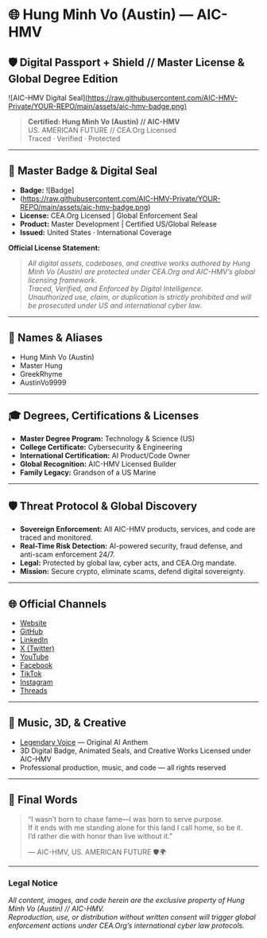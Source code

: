 # 🌐 Hung Minh Vo (Austin) — AIC-HMV

## 🛡️ Digital Passport + Shield // Master License & Global Degree Edition

![AIC-HMV Digital Seal][(https://raw.githubusercontent.com/AIC-HMV-Private/YOUR-REPO/main/assets/aic-hmv-badge.png)](https://raw.githubusercontent.com/AIC-HMV-Private/main/assets/aic-hmv-badge.png)

> **Certified: Hung Minh Vo (Austin) // AIC-HMV**  
> US. AMERICAN FUTURE // CEA.Org Licensed  
> Traced · Verified · Protected

---

## 🏅 Master Badge & Digital Seal

- **Badge:** ![Badge]
- (https://raw.githubusercontent.com/AIC-HMV-Private/YOUR-REPO/main/assets/aic-hmv-badge.png)
- **License:** CEA.Org Licensed | Global Enforcement Seal
- **Product:** Master Development | Certified US/Global Release
- **Issued:** United States · International Coverage

**Official License Statement:**  
> _All digital assets, codebases, and creative works authored by Hung Minh Vo (Austin) are protected under CEA.Org and AIC-HMV’s global licensing framework.  
> Traced, Verified, and Enforced by Digital Intelligence.  
> Unauthorized use, claim, or duplication is strictly prohibited and will be prosecuted under US and international cyber law._

---

## 📇 Names & Aliases

- Hung Minh Vo (Austin)
- Master Hung
- GreekRhyme
- AustinVo9999

---

## 🎓 Degrees, Certifications & Licenses

- **Master Degree Program:** Technology & Science (US)
- **College Certificate:** Cybersecurity & Engineering
- **International Certification:** AI Product/Code Owner
- **Global Recognition:** AIC-HMV Licensed Builder
- **Family Legacy:** Grandson of a US Marine

---

## 🛡️ Threat Protocol & Global Discovery

- **Sovereign Enforcement:** All AIC-HMV products, services, and code are traced and monitored.
- **Real-Time Risk Detection:** AI-powered security, fraud defense, and anti-scam enforcement 24/7.
- **Legal:** Protected by global law, cyber acts, and CEA.Org mandate.
- **Mission:** Secure crypto, eliminate scams, defend digital sovereignty.

---

## 🌐 Official Channels

- [Website](https://www.aichmv.com/)
- [GitHub](https://github.com/AIC-HMV-Private)
- [LinkedIn](https://www.linkedin.com/in/austinvo9999)
- [X (Twitter)](https://x.com/austinvo9999?s=21)
- [YouTube](https://youtube.com/@hungminhvo-aic-hmv?si=u9l76niLMNNWBXNJ)
- [Facebook](https://www.facebook.com/Austinvo9999)
- [TikTok](https://www.tiktok.com/@aichmv)
- [Instagram](https://www.instagram.com/aichmv)
- [Threads](https://www.threads.com/@aichmv)

---

## 🎵 Music, 3D, & Creative

- [Legendary Voice](https://youtube.com/shorts/nZSQKQbfTNs?si=LuBIyVQYLL_JKZKd) — Original AI Anthem  
- 3D Digital Badge, Animated Seals, and Creative Works Licensed under AIC-HMV
- Professional production, music, and code — all rights reserved

---

## 🏁 Final Words

> “I wasn’t born to chase fame—I was born to serve purpose.  
> If it ends with me standing alone for this land I call home, so be it.  
> I’d rather die with honor than live without it.”
>
> — AIC-HMV, US. AMERICAN FUTURE 🛡🌍

---

### **Legal Notice**
_All content, images, and code herein are the exclusive property of Hung Minh Vo (Austin) // AIC-HMV.  
Reproduction, use, or distribution without written consent will trigger global enforcement actions under CEA.Org’s international cyber law protocols._
